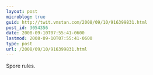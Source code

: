```yaml
---
layout: post
microblog: true
guid: http://twit.vmstan.com/2008/09/10/916399831.html
post_id: 3054356
date: 2008-09-10T07:55:41-0600
lastmod: 2008-09-10T07:55:41-0600
type: post
url: /2008/09/10/916399831.html
---
```

Spore rules.
